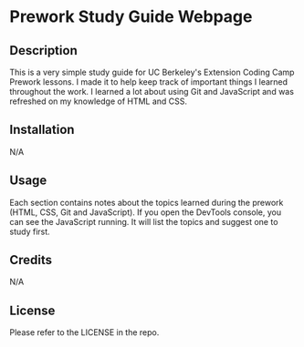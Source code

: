 # Prework Study Guide Webpage

## Description

This is a very simple study guide for UC Berkeley's Extension Coding Camp Prework lessons. I made it to help keep track of important things I learned throughout the work. I learned a lot about using Git and JavaScript and was refreshed on my knowledge of HTML and CSS. 

## Installation

N/A

## Usage

Each section contains notes about the topics learned during the prework (HTML, CSS, Git and JavaScript). If you open the DevTools console, you can see the JavaScript running. It will list the topics and suggest one to study first. 

## Credits

N/A

## License

Please refer to the LICENSE in the repo. 